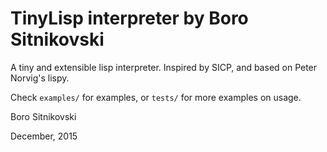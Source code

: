 TinyLisp interpreter by Boro Sitnikovski
========================================

A tiny and extensible lisp interpreter. Inspired by SICP, and based on Peter Norvig's lispy.

Check `examples/` for examples, or `tests/` for more examples on usage.

Boro Sitnikovski

December, 2015

